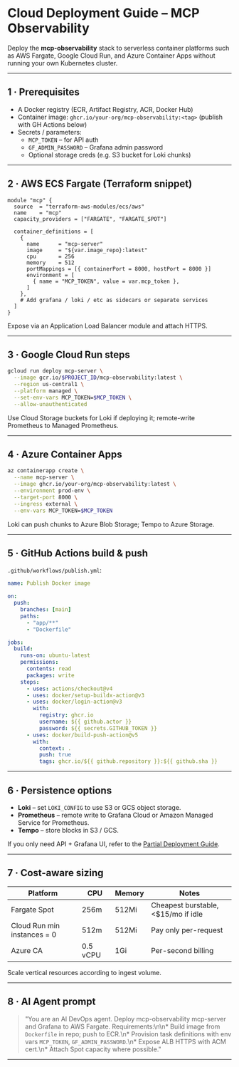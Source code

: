 # Cloud Deployment Guide – MCP Observability

Deploy the **mcp-observability** stack to serverless container platforms such as AWS Fargate, Google Cloud Run, and Azure Container Apps without running your own Kubernetes cluster.

---

## 1 · Prerequisites

* A Docker registry (ECR, Artifact Registry, ACR, Docker Hub)
* Container image: `ghcr.io/your-org/mcp-observability:<tag>` (publish with GH Actions below)
* Secrets / parameters:
  * `MCP_TOKEN` – for API auth
  * `GF_ADMIN_PASSWORD` – Grafana admin password
  * Optional storage creds (e.g. S3 bucket for Loki chunks)

---

## 2 · AWS ECS Fargate (Terraform snippet)

```hcl
module "mcp" {
  source  = "terraform-aws-modules/ecs/aws"
  name    = "mcp"
  capacity_providers = ["FARGATE", "FARGATE_SPOT"]

  container_definitions = [
    {
      name      = "mcp-server"
      image     = "${var.image_repo}:latest"
      cpu       = 256
      memory    = 512
      portMappings = [{ containerPort = 8000, hostPort = 8000 }]
      environment = [
        { name = "MCP_TOKEN", value = var.mcp_token },
      ]
    },
    # Add grafana / loki / etc as sidecars or separate services
  ]
}
```

Expose via an Application Load Balancer module and attach HTTPS.

---

## 3 · Google Cloud Run steps

```bash
gcloud run deploy mcp-server \
  --image gcr.io/$PROJECT_ID/mcp-observability:latest \
  --region us-central1 \
  --platform managed \
  --set-env-vars MCP_TOKEN=$MCP_TOKEN \
  --allow-unauthenticated
```

Use Cloud Storage buckets for Loki if deploying it; remote-write Prometheus to Managed Prometheus.

---

## 4 · Azure Container Apps

```bash
az containerapp create \
  --name mcp-server \
  --image ghcr.io/your-org/mcp-observability:latest \
  --environment prod-env \
  --target-port 8000 \
  --ingress external \
  --env-vars MCP_TOKEN=$MCP_TOKEN
```

Loki can push chunks to Azure Blob Storage; Tempo to Azure Storage.

---

## 5 · GitHub Actions build & push

`.github/workflows/publish.yml`:

```yaml
name: Publish Docker image

on:
  push:
    branches: [main]
    paths:
      - "app/**"
      - "Dockerfile"

jobs:
  build:
    runs-on: ubuntu-latest
    permissions:
      contents: read
      packages: write
    steps:
      - uses: actions/checkout@v4
      - uses: docker/setup-buildx-action@v3
      - uses: docker/login-action@v3
        with:
          registry: ghcr.io
          username: ${{ github.actor }}
          password: ${{ secrets.GITHUB_TOKEN }}
      - uses: docker/build-push-action@v5
        with:
          context: .
          push: true
          tags: ghcr.io/${{ github.repository }}:${{ github.sha }}
```

---

## 6 · Persistence options

* **Loki** – set `LOKI_CONFIG` to use S3 or GCS object storage.
* **Prometheus** – remote write to Grafana Cloud or Amazon Managed Service for Prometheus.
* **Tempo** – store blocks in S3 / GCS.

If you only need API + Grafana UI, refer to the [Partial Deployment Guide](partial-deployment.md).

---

## 7 · Cost-aware sizing

| Platform | CPU | Memory | Notes |
|----------|-----|--------|-------|
| Fargate Spot | 256m | 512Mi | Cheapest burstable, <$15/mo if idle |
| Cloud Run min instances = 0 | 512m | 512Mi | Pay only per-request |
| Azure CA | 0.5 vCPU | 1Gi | Per-second billing |

Scale vertical resources according to ingest volume.

---

## 8 · AI Agent prompt

> "You are an AI DevOps agent. Deploy mcp-observability mcp-server and Grafana to AWS Fargate. Requirements:\n\n* Build image from `Dockerfile` in repo; push to ECR.\n* Provision task definitions with env vars `MCP_TOKEN`, `GF_ADMIN_PASSWORD`.\n* Expose ALB HTTPS with ACM cert.\n* Attach Spot capacity where possible."

---
